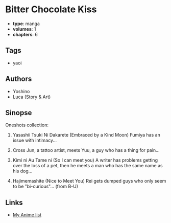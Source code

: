 # Bitter Chocolate Kiss

-   **type**: manga
-   **volumes**: 1
-   **chapters**: 6

## Tags

-   yaoi

## Authors

-   Yoshino
-   Luca (Story & Art)

## Sinopse

Oneshots collection:

1. Yasashii Tsuki Ni Dakarete (Embraced by a Kind Moon)
   Fumiya has an issue with intimacy...

2. Cross
   Jun, a tattoo artist, meets Yuu, a guy who has a thing for pain...

3. Kimi ni Au Tame ni (So I can meet you)
   A writer has problems getting over the loss of a pet, then he meets a man who has the same name as his dog...

4. Hajimemashite (Nice to Meet You)
   Rei gets dumped guys who only seem to be "bi-curious"...
   (from B-U)

## Links

-   [My Anime list](https://myanimelist.net/manga/18094/Bitter_Chocolate_Kiss)
